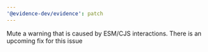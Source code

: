 ```yaml
---
'@evidence-dev/evidence': patch
---
```


Mute a warning that is caused by ESM/CJS interactions. There is an upcoming fix for this issue
